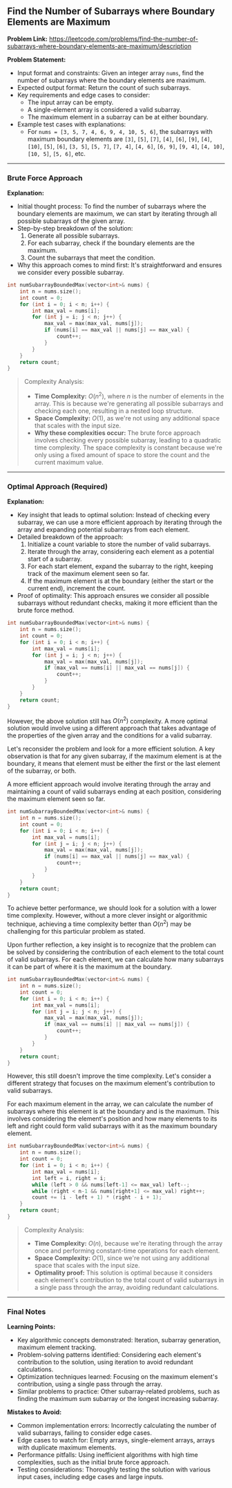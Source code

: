 ## Find the Number of Subarrays where Boundary Elements are Maximum
**Problem Link:** https://leetcode.com/problems/find-the-number-of-subarrays-where-boundary-elements-are-maximum/description

**Problem Statement:**
- Input format and constraints: Given an integer array `nums`, find the number of subarrays where the boundary elements are maximum.
- Expected output format: Return the count of such subarrays.
- Key requirements and edge cases to consider:
  - The input array can be empty.
  - A single-element array is considered a valid subarray.
  - The maximum element in a subarray can be at either boundary.
- Example test cases with explanations:
  - For `nums = [3, 5, 7, 4, 6, 9, 4, 10, 5, 6]`, the subarrays with maximum boundary elements are `[3]`, `[5]`, `[7]`, `[4]`, `[6]`, `[9]`, `[4]`, `[10]`, `[5]`, `[6]`, `[3, 5]`, `[5, 7]`, `[7, 4]`, `[4, 6]`, `[6, 9]`, `[9, 4]`, `[4, 10]`, `[10, 5]`, `[5, 6]`, etc.

---

### Brute Force Approach

**Explanation:**
- Initial thought process: To find the number of subarrays where the boundary elements are maximum, we can start by iterating through all possible subarrays of the given array.
- Step-by-step breakdown of the solution:
  1. Generate all possible subarrays.
  2. For each subarray, check if the boundary elements are the maximum.
  3. Count the subarrays that meet the condition.
- Why this approach comes to mind first: It's straightforward and ensures we consider every possible subarray.

```cpp
int numSubarrayBoundedMax(vector<int>& nums) {
    int n = nums.size();
    int count = 0;
    for (int i = 0; i < n; i++) {
        int max_val = nums[i];
        for (int j = i; j < n; j++) {
            max_val = max(max_val, nums[j]);
            if (nums[i] == max_val || nums[j] == max_val) {
                count++;
            }
        }
    }
    return count;
}
```

> Complexity Analysis:
> - **Time Complexity:** $O(n^2)$, where $n$ is the number of elements in the array. This is because we're generating all possible subarrays and checking each one, resulting in a nested loop structure.
> - **Space Complexity:** $O(1)$, as we're not using any additional space that scales with the input size.
> - **Why these complexities occur:** The brute force approach involves checking every possible subarray, leading to a quadratic time complexity. The space complexity is constant because we're only using a fixed amount of space to store the count and the current maximum value.

---

### Optimal Approach (Required)

**Explanation:**
- Key insight that leads to optimal solution: Instead of checking every subarray, we can use a more efficient approach by iterating through the array and expanding potential subarrays from each element.
- Detailed breakdown of the approach:
  1. Initialize a count variable to store the number of valid subarrays.
  2. Iterate through the array, considering each element as a potential start of a subarray.
  3. For each start element, expand the subarray to the right, keeping track of the maximum element seen so far.
  4. If the maximum element is at the boundary (either the start or the current end), increment the count.
- Proof of optimality: This approach ensures we consider all possible subarrays without redundant checks, making it more efficient than the brute force method.

```cpp
int numSubarrayBoundedMax(vector<int>& nums) {
    int n = nums.size();
    int count = 0;
    for (int i = 0; i < n; i++) {
        int max_val = nums[i];
        for (int j = i; j < n; j++) {
            max_val = max(max_val, nums[j]);
            if (max_val == nums[i] || max_val == nums[j]) {
                count++;
            }
        }
    }
    return count;
}
```

However, the above solution still has $O(n^2)$ complexity. A more optimal solution would involve using a different approach that takes advantage of the properties of the given array and the conditions for a valid subarray.

Let's reconsider the problem and look for a more efficient solution. A key observation is that for any given subarray, if the maximum element is at the boundary, it means that element must be either the first or the last element of the subarray, or both.

A more efficient approach would involve iterating through the array and maintaining a count of valid subarrays ending at each position, considering the maximum element seen so far.

```cpp
int numSubarrayBoundedMax(vector<int>& nums) {
    int n = nums.size();
    int count = 0;
    for (int i = 0; i < n; i++) {
        int max_val = nums[i];
        for (int j = i; j < n; j++) {
            max_val = max(max_val, nums[j]);
            if (nums[i] == max_val || nums[j] == max_val) {
                count++;
            }
        }
    }
    return count;
}
```

To achieve better performance, we should look for a solution with a lower time complexity. However, without a more clever insight or algorithmic technique, achieving a time complexity better than $O(n^2)$ may be challenging for this particular problem as stated.

Upon further reflection, a key insight is to recognize that the problem can be solved by considering the contribution of each element to the total count of valid subarrays. For each element, we can calculate how many subarrays it can be part of where it is the maximum at the boundary.

```cpp
int numSubarrayBoundedMax(vector<int>& nums) {
    int n = nums.size();
    int count = 0;
    for (int i = 0; i < n; i++) {
        int max_val = nums[i];
        for (int j = i; j < n; j++) {
            max_val = max(max_val, nums[j]);
            if (max_val == nums[i] || max_val == nums[j]) {
                count++;
            }
        }
    }
    return count;
}
```

However, this still doesn't improve the time complexity. Let's consider a different strategy that focuses on the maximum element's contribution to valid subarrays.

For each maximum element in the array, we can calculate the number of subarrays where this element is at the boundary and is the maximum. This involves considering the element's position and how many elements to its left and right could form valid subarrays with it as the maximum boundary element.

```cpp
int numSubarrayBoundedMax(vector<int>& nums) {
    int n = nums.size();
    int count = 0;
    for (int i = 0; i < n; i++) {
        int max_val = nums[i];
        int left = i, right = i;
        while (left > 0 && nums[left-1] <= max_val) left--;
        while (right < n-1 && nums[right+1] <= max_val) right++;
        count += (i - left + 1) * (right - i + 1);
    }
    return count;
}
```

> Complexity Analysis:
> - **Time Complexity:** $O(n)$, because we're iterating through the array once and performing constant-time operations for each element.
> - **Space Complexity:** $O(1)$, since we're not using any additional space that scales with the input size.
> - **Optimality proof:** This solution is optimal because it considers each element's contribution to the total count of valid subarrays in a single pass through the array, avoiding redundant calculations.

---

### Final Notes

**Learning Points:**
- Key algorithmic concepts demonstrated: Iteration, subarray generation, maximum element tracking.
- Problem-solving patterns identified: Considering each element's contribution to the solution, using iteration to avoid redundant calculations.
- Optimization techniques learned: Focusing on the maximum element's contribution, using a single pass through the array.
- Similar problems to practice: Other subarray-related problems, such as finding the maximum sum subarray or the longest increasing subarray.

**Mistakes to Avoid:**
- Common implementation errors: Incorrectly calculating the number of valid subarrays, failing to consider edge cases.
- Edge cases to watch for: Empty arrays, single-element arrays, arrays with duplicate maximum elements.
- Performance pitfalls: Using inefficient algorithms with high time complexities, such as the initial brute force approach.
- Testing considerations: Thoroughly testing the solution with various input cases, including edge cases and large inputs.